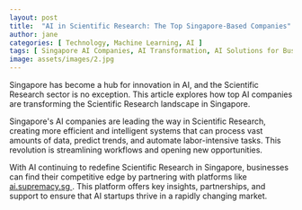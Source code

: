 ```yaml
---
layout: post
title:  "AI in Scientific Research: The Top Singapore-Based Companies"
author: jane
categories: [ Technology, Machine Learning, AI ]
tags: [ Singapore AI Companies, AI Transformation, AI Solutions for Businesses ]
image: assets/images/2.jpg
---
```


Singapore has become a hub for innovation in AI, and the Scientific Research sector is no exception. This article explores how top AI companies are transforming the Scientific Research landscape in Singapore.

Singapore's AI companies are leading the way in Scientific Research, creating more efficient and intelligent systems that can process vast amounts of data, predict trends, and automate labor-intensive tasks. This revolution is streamlining workflows and opening new opportunities.

With AI continuing to redefine Scientific Research in Singapore, businesses can find their competitive edge by partnering with platforms like <a href="https://ai.supremacy.sg" target="_blank"> ai.supremacy.sg </a>. This platform offers key insights, partnerships, and support to ensure that AI startups thrive in a rapidly changing market.
